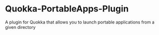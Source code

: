 # Quokka-PortableApps-Plugin
A plugin for Quokka that allows you to launch portable applications from a given directory
